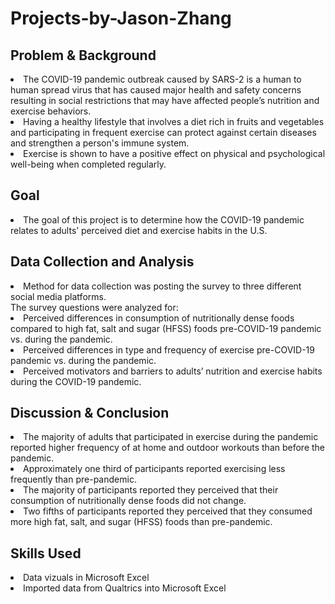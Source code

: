 # Projects-by-Jason-Zhang

## Problem & Background
<li>The COVID-19 pandemic outbreak caused by SARS-2 is a human to human spread virus that has caused major health and safety concerns resulting in social restrictions that may have affected people’s nutrition and exercise behaviors.</li>  
<li>Having a healthy lifestyle that involves a diet rich in fruits and vegetables and participating in frequent exercise can protect against certain diseases and strengthen a person's immune system.</li>
<li>Exercise is shown to have a positive effect on physical and psychological well-being when completed regularly.</li>

## Goal
<li>The goal of this project is to determine how the COVID-19 pandemic relates to adults’ perceived diet and exercise habits in the U.S.</li>

## Data Collection and Analysis
<li>Method for data collection was posting the survey to three different social media platforms.</li>
The survey questions were analyzed for:
<li>Perceived differences in consumption of nutritionally dense foods compared to high fat, salt and sugar (HFSS) foods pre-COVID-19 pandemic vs. during the pandemic.</li>
<li>Perceived differences in type and frequency of exercise pre-COVID-19 pandemic vs. during the pandemic.</li>
<Li>Perceived motivators and barriers to adults’ nutrition and exercise habits during the COVID-19 pandemic.</li>

## Discussion & Conclusion
<li>The majority of adults that participated in exercise during the pandemic reported higher frequency of at home and outdoor workouts than before the pandemic.</li>
<li>Approximately one third of participants reported exercising less frequently than pre-pandemic.</li>
<li>The majority of participants reported they perceived that their consumption of nutritionally dense foods did not change.</li>
<li>Two fifths of participants reported they perceived that they consumed more high fat, salt, and sugar (HFSS) foods than pre-pandemic.</li>

## Skills Used
<li>Data vizuals in Microsoft Excel</li>
<li>Imported data from Qualtrics into Microsoft Excel</li>
